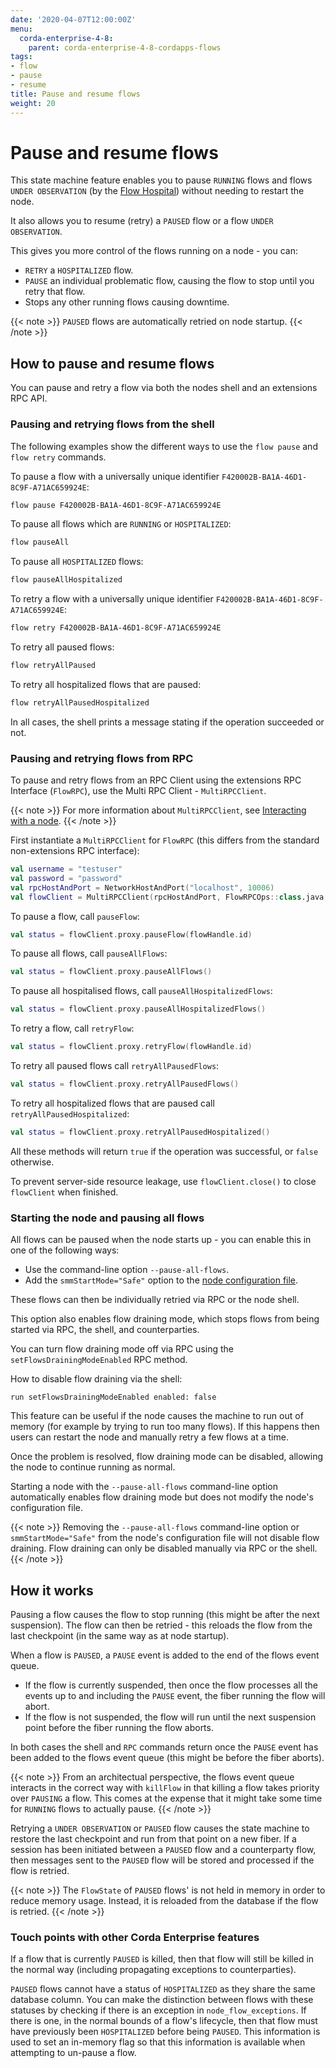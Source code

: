 ```yaml
---
date: '2020-04-07T12:00:00Z'
menu:
  corda-enterprise-4-8:
    parent: corda-enterprise-4-8-cordapps-flows
tags:
- flow
- pause
- resume
title: Pause and resume flows
weight: 20
---
```


# Pause and resume flows

This state machine feature enables you to pause `RUNNING` flows and flows `UNDER OBSERVATION` (by the [Flow Hospital](node/node-flow-hospital.md)) without needing to restart the node.

It also allows you to resume (retry) a `PAUSED` flow or a flow `UNDER OBSERVATION`.

This gives you more control of the flows running on a node - you can:

* `RETRY` a `HOSPITALIZED` flow.
* `PAUSE` an individual problematic flow, causing the flow to stop until you retry that flow.
* Stops any other running flows causing downtime.

{{< note >}}
`PAUSED` flows are automatically retried on node startup.
{{< /note >}}

## How to pause and resume flows

You can pause and retry a flow via both the nodes shell and an extensions RPC API.

### Pausing and retrying flows from the shell

The following examples show the different ways to use the `flow pause` and `flow retry` commands.

To pause a flow with a universally unique identifier `F420002B-BA1A-46D1-8C9F-A71AC659924E`:

```bash
flow pause F420002B-BA1A-46D1-8C9F-A71AC659924E
```

To pause all flows which are `RUNNING` or `HOSPITALIZED`:

```bash
flow pauseAll
```

To pause all `HOSPITALIZED` flows:

```bash
flow pauseAllHospitalized
```

To retry a flow with a universally unique identifier `F420002B-BA1A-46D1-8C9F-A71AC659924E`:

```bash
flow retry F420002B-BA1A-46D1-8C9F-A71AC659924E
```

To retry all paused flows:

```bash
flow retryAllPaused
```

To retry all hospitalized flows that are paused:

```bash
flow retryAllPausedHospitalized
```

In all cases, the shell prints a message stating if the operation succeeded or not.

### Pausing and retrying flows from RPC

To pause and retry flows from an RPC Client using the extensions RPC Interface (`FlowRPC`), use the Multi RPC Client - `MultiRPCClient`.

{{< note >}}
For more information about `MultiRPCClient`, see [Interacting with a node](node/operating/clientrpc.md#building-the-multi-rpc-client).
{{< /note >}}

First instantiate a `MultiRPCClient` for `FlowRPC` (this differs from the standard non-extensions RPC interface):

```kotlin
val username = "testuser"
val password = "password"
val rpcHostAndPort = NetworkHostAndPort("localhost", 10006)
val flowClient = MultiRPCClient(rpcHostAndPort, FlowRPCOps::class.java, username, password).start().getOrThrow()
```

To pause a flow, call `pauseFlow`:

```kotlin
val status = flowClient.proxy.pauseFlow(flowHandle.id)
```

To pause all flows, call `pauseAllFlows`:

```kotlin
val status = flowClient.proxy.pauseAllFlows()
```

To pause all hospitalised flows, call `pauseAllHospitalizedFlows`:

```kotlin
val status = flowClient.proxy.pauseAllHospitalizedFlows()
```

To retry a flow, call `retryFlow`:

```kotlin
val status = flowClient.proxy.retryFlow(flowHandle.id)
```

To retry all paused flows call `retryAllPausedFlows`:

```kotlin
val status = flowClient.proxy.retryAllPausedFlows()
```

To retry all hospitalized flows that are paused call `retryAllPausedHospitalized`:

```kotlin
val status = flowClient.proxy.retryAllPausedHospitalized()
```

All these methods will return `true` if the operation was successful, or `false` otherwise.

To prevent server-side resource leakage, use `flowClient.close()` to close `flowClient` when finished.

### Starting the node and pausing all flows

All flows can be paused when the node starts up - you can enable this in one of the following ways:

* Use the command-line option `--pause-all-flows`.
* Add the `smmStartMode="Safe"` option to the [node configuration file](node/setup/corda-configuration-file.md).

These flows can then be individually retried via RPC or the node shell.

This option also enables flow draining mode, which stops flows from being started via RPC, the shell, and counterparties.

You can turn flow draining mode off via RPC using the `setFlowsDrainingModeEnabled` RPC method.

How to disable flow draining via the shell:

```shell script
run setFlowsDrainingModeEnabled enabled: false
```

This feature can be useful if the node causes the machine to run out of memory (for example by trying to run too many flows). If this happens then users can restart the node and manually retry a few flows at a time.

Once the problem is resolved, flow draining mode can be disabled, allowing the node to continue running as normal.

Starting a node with the `--pause-all-flows` command-line option automatically enables flow draining mode but does not modify the node's configuration file.

{{< note >}}
Removing the `--pause-all-flows` command-line option or `smmStartMode="Safe"` from the node's configuration file will not disable flow draining. Flow draining can only be disabled manually via RPC or the shell.
{{< /note >}}

## How it works

Pausing a flow causes the flow to stop running (this might be after the next suspension). The flow can then be retried - this reloads the flow from the last checkpoint (in the same way as at node startup).

When a flow is `PAUSED`, a `PAUSE` event is added to the end of the flows event queue.

* If the flow is currently suspended, then once the flow processes all the events up to and including the `PAUSE` event, the fiber running the flow will abort.
* If the flow is not suspended, the flow will run until the next suspension point before the fiber running the flow aborts.

In both cases the shell and `RPC` commands return once the `PAUSE` event has been added to the flows event queue (this might be before the fiber aborts).

{{< note >}}
From an architectual perspective, the flows event queue interacts in the correct way with `killFlow` in that killing a flow takes priority over `PAUSING` a flow. This comes at the expense that it might take some time for `RUNNING` flows to actually pause.
{{< /note >}}

Retrying a `UNDER OBSERVATION` or `PAUSED` flow causes the state machine to restore the last checkpoint and run from that point on a new fiber. If a session has been initiated between a `PAUSED` flow and a counterparty flow, then messages sent to the `PAUSED` flow will be stored and processed if the flow is retried.

{{< note >}}
The `FlowState` of `PAUSED` flows' is not held in memory in order to reduce memory usage. Instead, it is reloaded from the database if the flow is retried.
{{< /note >}}

### Touch points with other Corda Enterprise features

If a flow that is currently `PAUSED` is killed, then that flow will still be killed in the normal way (including propagating exceptions to counterparties).

`PAUSED` flows cannot have a status of `HOSPITALIZED` as they share the same database column. You can make the distinction between flows with these statuses by checking if there is an exception in `node_flow_exceptions`. If there is one, in the normal bounds of a flow's lifecycle, then that flow must have previously been `HOSPITALIZED` before being `PAUSED`. This information is used to set an in-memory flag so that this information is available when attempting to un-pause a flow.
